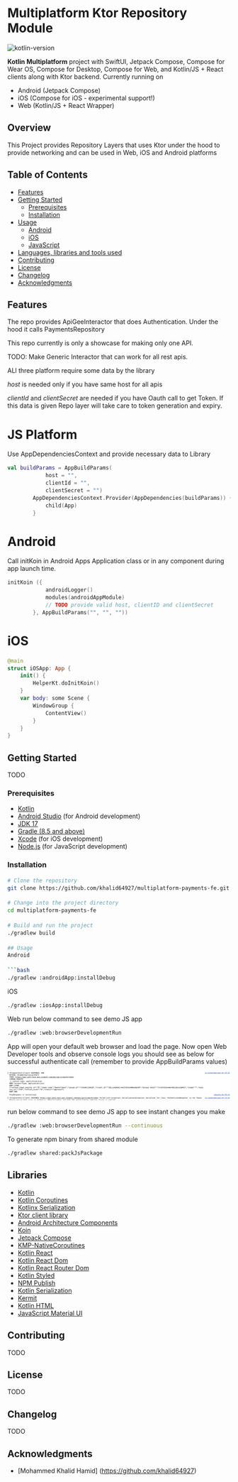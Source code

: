 # Multiplatform Ktor Repository Module

![kotlin-version](https://img.shields.io/badge/kotlin-1.9.20-blue)

**Kotlin Multiplatform** project with SwiftUI, Jetpack Compose, Compose for Wear OS, Compose for Desktop, Compose for Web, and Kotlin/JS + React clients along with Ktor backend. Currently running on
* Android (Jetpack Compose)
* iOS (Compose for iOS - experimental support!)
* Web (Kotlin/JS + React Wrapper)

## Overview

This Project provides Repository Layers that uses Ktor under the hood to provide networking and can
be used in Web, iOS and Android platforms


## Table of Contents

- [Features](#features)
- [Getting Started](#getting-started)
  - [Prerequisites](#prerequisites)
  - [Installation](#installation)
- [Usage](#usage)
  - [Android](#android)
  - [iOS](#ios)
  - [JavaScript](#javascript)
- [Languages, libraries and tools used](#Libraries)
- [Contributing](#contributing)
- [License](#license)
- [Changelog](#changelog)
- [Acknowledgments](#acknowledgments)

## Features
The repo provides ApiGeeInteractor that does Authentication.
Under the hood it calls PaymentsRepository

This repo currently is only a showcase for making only one API.

TODO: Make Generic Interactor that can work for all rest apis.

ALl three platform require some data by the library

*host* is needed only if you have same host for all apis

*clientId* and *clientSecret* are needed if you have Oauth call to get Token.
If this data is given Repo layer will take care to token generation and expiry.

# JS Platform

Use AppDependenciesContext and provide necessary data to Library

```kotlin
val buildParams = AppBuildParams(
            host = "",
            clientId = "",
            clientSecret = "")
        AppDependenciesContext.Provider(AppDependencies(buildParams)) {
            child(App)
        }
```
# Android
Call initKoin in Android Apps Application class or in any component during app launch time.

```kotlin
initKoin ({
            androidLogger()
            modules(androidAppModule)
            // TODO provide valid host, clientID and clientSecret
        }, AppBuildParams("", "", ""))

```
# iOS

```swift
@main
struct iOSApp: App {
    init() {
        HelperKt.doInitKoin()
    }
	var body: some Scene {
		WindowGroup {
			ContentView()
		}
	}
}
```

## Getting Started
TODO

### Prerequisites
- [Kotlin](https://kotlinlang.org/)
- [Android Studio](https://developer.android.com/studio) (for Android development)
- [JDK 17](https://openjdk.org/projects/jdk/17/)
- [Gradle (8.5 and above)](https://docs.gradle.org/8.5/release-notes.html)
- [Xcode](https://developer.apple.com/xcode/) (for iOS development)
- [Node.js](https://nodejs.org/) (for JavaScript development)

### Installation

```bash
# Clone the repository
git clone https://github.com/khalid64927/multiplatform-payments-fe.git

# Change into the project directory
cd multiplatform-payments-fe

# Build and run the project
./gradlew build

## Usage
Android

```bash
./gradlew :androidApp:installDebug
```

iOS
```bash
./gradlew :iosApp:installDebug
```

Web
run below command to see demo JS app
```bash
./gradlew :web:browserDevelopmentRun
```
App will open your default web browser and load the page.
Now open Web Developer tools and observe console logs you should see as below for successful
authenticate call (remember to provide AppBuildParams values)

![plot](./assets/screenshots/web-api-success.png)

run below command to see demo JS app to see instant changes you make
```bash
./gradlew :web:browserDevelopmentRun --continuous
```
To generate npm binary from shared module
```bash
./gradlew shared:packJsPackage
```

## Libraries

* [Kotlin](https://kotlinlang.org/)
* [Kotlin Coroutines](https://kotlinlang.org/docs/reference/coroutines-overview.html)
* [Kotlinx Serialization](https://github.com/Kotlin/kotlinx.serialization)
* [Ktor client library](https://github.com/ktorio/ktor)
* [Android Architecture Components](https://developer.android.com/topic/libraries/architecture/index.html)
* [Koin](https://github.com/InsertKoinIO/koin)
* [Jetpack Compose](https://developer.android.com/jetpack/compose)
* [KMP-NativeCoroutines](https://github.com/rickclephas/KMP-NativeCoroutines)
* [Kotlin React](https://github.com/JetBrains/kotlin-wrappers)
* [Kotlin React Dom](https://github.com/JetBrains/kotlin-wrappers)
* [Kotlin React Router Dom](https://github.com/JetBrains/kotlin-wrappers)
* [Kotlin Styled](https://github.com/JetBrains/kotlin-wrappers)
* [NPM Publish](https://github.com/mpetuska/npm-publish)
* [Kotlin Serialization](https://github.com/Kotlin/kotlinx.serialization)
* [Kermit](https://github.com/touchlab/Kermit)
* [Kotlin HTML](https://github.com/Kotlin/kotlinx.html)
* [JavaScript Material UI](https://github.com/mui/material-ui)

## Contributing
TODO

## License
TODO

## Changelog
TODO

## Acknowledgments
* [Mohammed Khalid Hamid] (https://github.com/khalid64927)